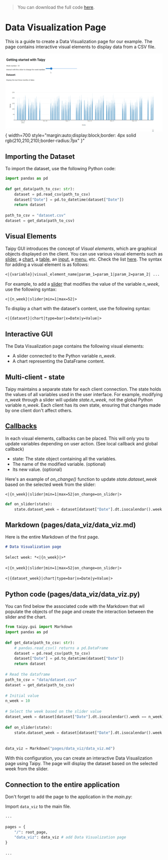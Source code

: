 > You can download the full code [here](https://github.com/Avaiga/taipy-getting-started/tree/develop/src).

# Data Visualization Page

This is a guide to create a Data Visualization page for our example. The page contains interactive visual elements to display data from a CSV file.

![Interactive GUI](result.gif){ width=700 style="margin:auto;display:block;border: 4px solid rgb(210,210,210);border-radius:7px" }"

## Importing the Dataset

To import the dataset, use the following Python code:

```python
import pandas as pd

def get_data(path_to_csv: str):
    dataset = pd.read_csv(path_to_csv)
    dataset["Date"] = pd.to_datetime(dataset["Date"])
    return dataset

path_to_csv = "dataset.csv"
dataset = get_data(path_to_csv)
```

## Visual Elements

Taipy GUI introduces the concept of *Visual elements*, which are graphical objects displayed on the client. You can use various visual elements such as [slider](https://docs.taipy.io/en/latest/manuals/gui/viselements/slider/), a 
[chart](https://docs.taipy.io/en/latest/manuals/gui/viselements/chart/), a 
[table](https://docs.taipy.io/en/latest/manuals/gui/viselements/table/), an 
[input](https://docs.taipy.io/en/latest/manuals/gui/viselements/input/), a 
[menu](https://docs.taipy.io/en/latest/manuals/gui/viselements/menu/), etc. Check the list 
[here](https://docs.taipy.io/en/latest/manuals/gui/controls/). The syntax for adding a visual element is as follows:

```markdown
<|{variable}|visual_element_name|param_1=param_1|param_2=param_2| ... |>
```

For example, to add a [slider](https://docs.taipy.io/en/latest/manuals/gui/viselements/slider/) that modifies the value of the variable *n_week*, use the following syntax:

```markdown
<|{n_week}|slider|min=1|max=52|>
```

To display a chart with the dataset's content, use the following syntax:

```markdown
<|{dataset}|chart|type=bar|x=Date|y=Value|>
```

## Interactive GUI

The Data Visualization page contains the following visual elements:

- A slider connected to the Python variable *n_week*.
- A chart representing the DataFrame content.

## Multi-client - state

Taipy maintains a separate state for each client connection. The state holds the values of all variables used in the user interface. For example, modifying *n_week* through a slider will update *state.n_week*, not the global Python variable *n_week*. Each client has its own state, ensuring that changes made by one client don't affect others.

## [Callbacks](https://docs.taipy.io/en/latest/manuals/gui/callbacks/)

In each visual elements, callbacks can be placed. This will only you to update variables depending on user action. (See local callback and global callback)

- state: The state object containing all the variables.
- The name of the modified variable. (optional)
- Its new value. (optional)

Here's an example of *on_change()* function to update *state.dataset_week* based on the selected week from the slider:

```markdown
<|{n_week}|slider|min=1|max=52|on_change=on_slider|>
```

```python
def on_slider(state):
    state.dataset_week = dataset[dataset["Date"].dt.isocalendar().week == state.n_week]
```

## Markdown (pages/data_viz/data_viz.md)

Here is the entire Markdown of the first page.

```markdown
# Data Visualization page

Select week: *<|{n_week}|>*

<|{n_week}|slider|min=1|max=52|on_change=on_slider|>

<|{dataset_week}|chart|type=bar|x=Date|y=Value|>
```

## Python code (pages/data_viz/data_viz.py)

You can find below the associated code with the Markdown that wil populate the objects of the page and create the interaction between the slider and the chart.

```python
from taipy.gui import Markdown
import pandas as pd

def get_data(path_to_csv: str):
    # pandas.read_csv() returns a pd.DataFrame
    dataset = pd.read_csv(path_to_csv)
    dataset["Date"] = pd.to_datetime(dataset["Date"])
    return dataset

# Read the dataframe
path_to_csv = "data/dataset.csv"
dataset = get_data(path_to_csv)

# Initial value
n_week = 10

# Select the week based on the slider value
dataset_week = dataset[dataset["Date"].dt.isocalendar().week == n_week]

def on_slider(state):
    state.dataset_week = dataset[dataset["Date"].dt.isocalendar().week == state.n_week]


data_viz = Markdown("pages/data_viz/data_viz.md")
```

With this configuration, you can create an interactive Data Visualization page using Taipy. The page will display the dataset based on the selected week from the slider.

## Connection to the entire application

Don't forget to add the page to the application in the *main.py*:

Import `data_viz` to the main file.

```python
...

pages = {
    "/": root_page,
    "data_viz": data_viz # add Data Visualization page
}

...
```